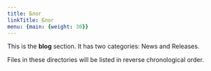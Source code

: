 ```yaml
---
title: Блог
linkTitle: Блог
menu: {main: {weight: 30}}
---
```


This is the **blog** section. It has two categories: News and Releases.

Files in these directories will be listed in reverse chronological order.
